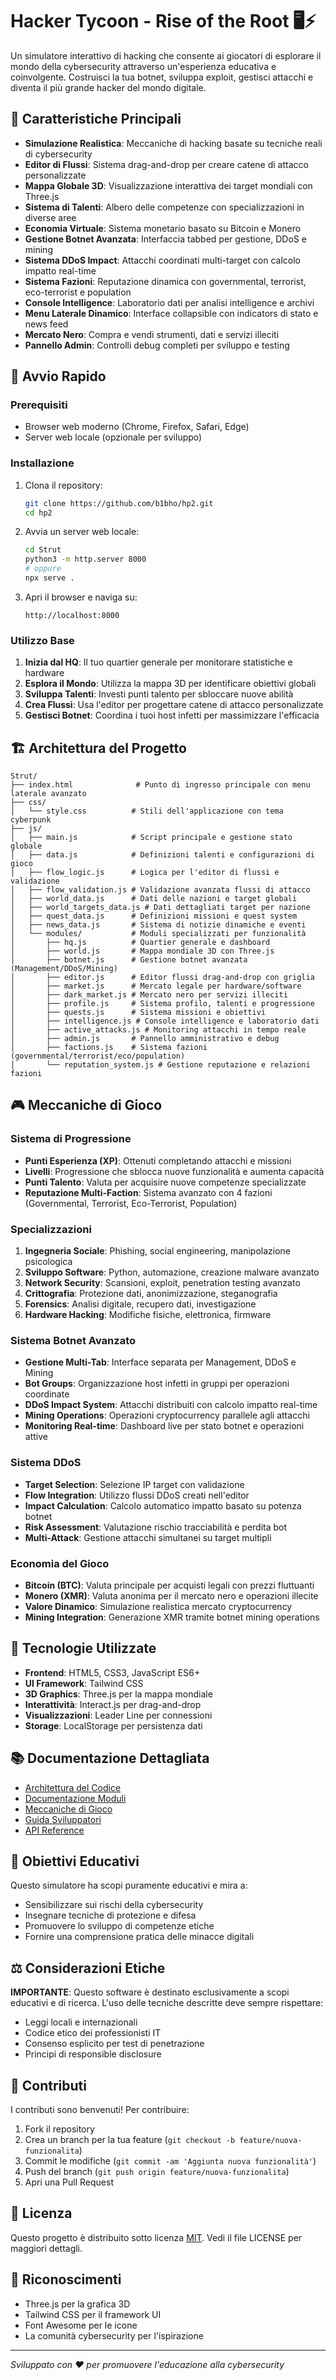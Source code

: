 # Hacker Tycoon - Rise of the Root 🖥️⚡

Un simulatore interattivo di hacking che consente ai giocatori di esplorare il mondo della cybersecurity attraverso un'esperienza educativa e coinvolgente. Costruisci la tua botnet, sviluppa exploit, gestisci attacchi e diventa il più grande hacker del mondo digitale.

## 🎯 Caratteristiche Principali

- **Simulazione Realistica**: Meccaniche di hacking basate su tecniche reali di cybersecurity
- **Editor di Flussi**: Sistema drag-and-drop per creare catene di attacco personalizzate
- **Mappa Globale 3D**: Visualizzazione interattiva dei target mondiali con Three.js
- **Sistema di Talenti**: Albero delle competenze con specializzazioni in diverse aree
- **Economia Virtuale**: Sistema monetario basato su Bitcoin e Monero
- **Gestione Botnet Avanzata**: Interfaccia tabbed per gestione, DDoS e mining
- **Sistema DDoS Impact**: Attacchi coordinati multi-target con calcolo impatto real-time
- **Sistema Fazioni**: Reputazione dinamica con governmental, terrorist, eco-terrorist e population
- **Console Intelligence**: Laboratorio dati per analisi intelligence e archivi
- **Menu Laterale Dinamico**: Interface collapsible con indicators di stato e news feed
- **Mercato Nero**: Compra e vendi strumenti, dati e servizi illeciti
- **Pannello Admin**: Controlli debug completi per sviluppo e testing

## 🚀 Avvio Rapido

### Prerequisiti

- Browser web moderno (Chrome, Firefox, Safari, Edge)
- Server web locale (opzionale per sviluppo)

### Installazione

1. Clona il repository:
   ```bash
   git clone https://github.com/b1bho/hp2.git
   cd hp2
   ```

2. Avvia un server web locale:
   ```bash
   cd Strut
   python3 -m http.server 8000
   # oppure
   npx serve .
   ```

3. Apri il browser e naviga su:
   ```
   http://localhost:8000
   ```

### Utilizzo Base

1. **Inizia dal HQ**: Il tuo quartier generale per monitorare statistiche e hardware
2. **Esplora il Mondo**: Utilizza la mappa 3D per identificare obiettivi globali
3. **Sviluppa Talenti**: Investi punti talento per sbloccare nuove abilità
4. **Crea Flussi**: Usa l'editor per progettare catene di attacco personalizzate
5. **Gestisci Botnet**: Coordina i tuoi host infetti per massimizzare l'efficacia

## 🏗️ Architettura del Progetto

```
Strut/
├── index.html              # Punto di ingresso principale con menu laterale avanzato
├── css/
│   └── style.css          # Stili dell'applicazione con tema cyberpunk
├── js/
│   ├── main.js            # Script principale e gestione stato globale
│   ├── data.js            # Definizioni talenti e configurazioni di gioco
│   ├── flow_logic.js      # Logica per l'editor di flussi e validazione
│   ├── flow_validation.js # Validazione avanzata flussi di attacco
│   ├── world_data.js      # Dati delle nazioni e target globali
│   ├── world_targets_data.js # Dati dettagliati target per nazione
│   ├── quest_data.js      # Definizioni missioni e quest system
│   ├── news_data.js       # Sistema di notizie dinamiche e eventi
│   └── modules/           # Moduli specializzati per funzionalità
│       ├── hq.js          # Quartier generale e dashboard
│       ├── world.js       # Mappa mondiale 3D con Three.js
│       ├── botnet.js      # Gestione botnet avanzata (Management/DDoS/Mining)
│       ├── editor.js      # Editor flussi drag-and-drop con griglia
│       ├── market.js      # Mercato legale per hardware/software
│       ├── dark_market.js # Mercato nero per servizi illeciti
│       ├── profile.js     # Sistema profilo, talenti e progressione
│       ├── quests.js      # Sistema missioni e obiettivi
│       ├── intelligence.js # Console intelligence e laboratorio dati
│       ├── active_attacks.js # Monitoring attacchi in tempo reale
│       ├── admin.js       # Pannello amministrativo e debug
│       ├── factions.js    # Sistema fazioni (governmental/terrorist/eco/population)
│       └── reputation_system.js # Gestione reputazione e relazioni fazioni
```

## 🎮 Meccaniche di Gioco

### Sistema di Progressione

- **Punti Esperienza (XP)**: Ottenuti completando attacchi e missioni
- **Livelli**: Progressione che sblocca nuove funzionalità e aumenta capacità
- **Punti Talento**: Valuta per acquisire nuove competenze specializzate
- **Reputazione Multi-Faction**: Sistema avanzato con 4 fazioni (Governmental, Terrorist, Eco-Terrorist, Population)

### Specializzazioni

1. **Ingegneria Sociale**: Phishing, social engineering, manipolazione psicologica
2. **Sviluppo Software**: Python, automazione, creazione malware avanzato
3. **Network Security**: Scansioni, exploit, penetration testing avanzato
4. **Crittografia**: Protezione dati, anonimizzazione, steganografia
5. **Forensics**: Analisi digitale, recupero dati, investigazione
6. **Hardware Hacking**: Modifiche fisiche, elettronica, firmware

### Sistema Botnet Avanzato

- **Gestione Multi-Tab**: Interface separata per Management, DDoS e Mining
- **Bot Groups**: Organizzazione host infetti in gruppi per operazioni coordinate
- **DDoS Impact System**: Attacchi distribuiti con calcolo impatto real-time
- **Mining Operations**: Operazioni cryptocurrency parallele agli attacchi
- **Monitoring Real-time**: Dashboard live per stato botnet e operazioni attive

### Sistema DDoS

- **Target Selection**: Selezione IP target con validazione
- **Flow Integration**: Utilizzo flussi DDoS creati nell'editor
- **Impact Calculation**: Calcolo automatico impatto basato su potenza botnet
- **Risk Assessment**: Valutazione rischio tracciabilità e perdita bot
- **Multi-Attack**: Gestione attacchi simultanei su target multipli

### Economia del Gioco

- **Bitcoin (BTC)**: Valuta principale per acquisti legali con prezzi fluttuanti
- **Monero (XMR)**: Valuta anonima per il mercato nero e operazioni illecite
- **Valore Dinamico**: Simulazione realistica mercato cryptocurrency
- **Mining Integration**: Generazione XMR tramite botnet mining operations

## 🔧 Tecnologie Utilizzate

- **Frontend**: HTML5, CSS3, JavaScript ES6+
- **UI Framework**: Tailwind CSS
- **3D Graphics**: Three.js per la mappa mondiale
- **Interattività**: Interact.js per drag-and-drop
- **Visualizzazioni**: Leader Line per connessioni
- **Storage**: LocalStorage per persistenza dati

## 📚 Documentazione Dettagliata

- [Architettura del Codice](docs/ARCHITECTURE.md)
- [Documentazione Moduli](docs/MODULES.md)
- [Meccaniche di Gioco](docs/GAME_MECHANICS.md)
- [Guida Sviluppatori](docs/DEVELOPMENT.md)
- [API Reference](docs/API.md)

## 🎯 Obiettivi Educativi

Questo simulatore ha scopi puramente educativi e mira a:

- Sensibilizzare sui rischi della cybersecurity
- Insegnare tecniche di protezione e difesa
- Promuovere lo sviluppo di competenze etiche
- Fornire una comprensione pratica delle minacce digitali

## ⚖️ Considerazioni Etiche

**IMPORTANTE**: Questo software è destinato esclusivamente a scopi educativi e di ricerca. L'uso delle tecniche descritte deve sempre rispettare:

- Leggi locali e internazionali
- Codice etico dei professionisti IT
- Consenso esplicito per test di penetrazione
- Principi di responsible disclosure

## 🤝 Contributi

I contributi sono benvenuti! Per contribuire:

1. Fork il repository
2. Crea un branch per la tua feature (`git checkout -b feature/nuova-funzionalita`)
3. Commit le modifiche (`git commit -am 'Aggiunta nuova funzionalità'`)
4. Push del branch (`git push origin feature/nuova-funzionalita`)
5. Apri una Pull Request

## 📄 Licenza

Questo progetto è distribuito sotto licenza [MIT](LICENSE). Vedi il file LICENSE per maggiori dettagli.

## 🙏 Riconoscimenti

- Three.js per la grafica 3D
- Tailwind CSS per il framework UI
- Font Awesome per le icone
- La comunità cybersecurity per l'ispirazione

---

*Sviluppato con ❤️ per promuovere l'educazione alla cybersecurity*